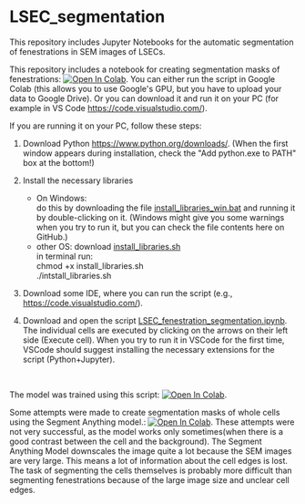 # LSEC_segmentation

This repository includes Jupyter Notebooks for the automatic segmentation of fenestrations in SEM images of LSECs.

This repository includes a notebook for creating segmentation masks of fenestrations: [![Open In Colab](https://colab.research.google.com/assets/colab-badge.svg)](https://colab.research.google.com/github/marketakvasova/LSEC_segmentation/blob/main/LSEC_fenestration_segmentation.ipynb).
You can either run the script in Google Colab (this allows you to use Google's GPU, but you have to upload your data to Google Drive).
Or you can download it and run it on your PC (for example in VS Code https://code.visualstudio.com/).

If you are running it on your PC, follow these steps:

1. Download Python https://www.python.org/downloads/. (When the first window appears during installation, check the "Add python.exe to PATH" box at the bottom!)
2. Install the necessary libraries
   - On Windows:<br>
     do this by downloading the file [install_libraries_win.bat](https://github.com/marketakvasova/LSEC_segmentation/blob/main/install_libraries_win.bat) and running it by double-clicking on it.<be>
     (Windows might give you some warnings when you try to run it, but you can check the file contents here on GitHub.)
   - other OS:
     download [install_libraries.sh](https://github.com/marketakvasova/LSEC_segmentation/blob/main/install_libraries.sh)<br>
     in terminal run:<br>
     chmod +x install_libraries.sh<br>
     ./intstall_libraries.sh
          
4. Download some IDE, where you can run the script (e.g., https://code.visualstudio.com/).
5. Download and open the script [LSEC_fenestration_segmentation.ipynb](https://github.com/marketakvasova/LSEC_segmentation/blob/main/LSEC_fenestration_segmentation.ipynb).<br>
The individual cells are executed by clicking on the arrows on their left side (Execute cell).
When you try to run it in VSCode for the first time, VSCode should suggest installing the necessary extensions for the script (Python+Jupyter).
<br>

The model was trained using this script: [![Open In Colab](https://colab.research.google.com/assets/colab-badge.svg)](https://colab.research.google.com/github/marketakvasova/LSEC_segmentation/blob/main/automatic_image_segmentation.ipynb).

Some attempts were made to create segmentation masks of whole cells using the Segment Anything model.: [![Open In Colab](https://colab.research.google.com/assets/colab-badge.svg)](https://colab.research.google.com/github/marketakvasova/LSEC_segmentation/blob/main/semiautomatic_cell_segmentation.ipynb).
These attempts were not very successful, as the model works only sometimes(when there is a good contrast between the cell and the background).
The Segment Anything Model downscales the image quite a lot because the SEM images are very large.
This means a lot of information about the cell edges is lost.
The task of segmenting the cells themselves is probably more difficult than segmenting fenestrations because of the large image size and unclear cell edges.
